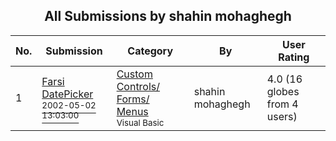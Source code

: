 ﻿<div align="center">

## All Submissions by shahin mohaghegh

</div>

No.  | Submission | Category | By   | User Rating
---- | ---------- | -------- | ---- | -----------
1 | [Farsi DatePicker<br /><sup>2002-05-02 13:03:00</sup>](https://github.com/Planet-Source-Code/shahin-mohaghegh-farsi-datepicker__1-41838) | [Custom Controls/ Forms/  Menus<br /><sup>Visual Basic</sup>](../ByCategory/custom-controls-forms-menus__1-4.md) | shahin mohaghegh | 4.0 (16 globes from 4 users)
